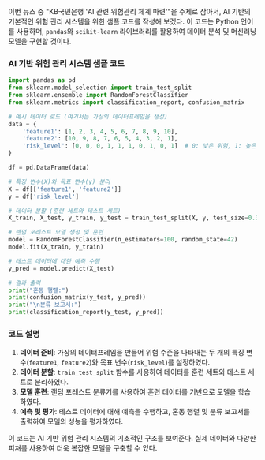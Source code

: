 이번 뉴스 중 "KB국민은행 'AI 관련 위험관리 체계 마련'"을 주제로 삼아서, AI 기반의 기본적인 위험 관리 시스템을 위한 샘플 코드를 작성해 보겠다. 이 코드는 Python 언어를 사용하며, `pandas`와 `scikit-learn` 라이브러리를 활용하여 데이터 분석 및 머신러닝 모델을 구현할 것이다.

### AI 기반 위험 관리 시스템 샘플 코드

```python
import pandas as pd
from sklearn.model_selection import train_test_split
from sklearn.ensemble import RandomForestClassifier
from sklearn.metrics import classification_report, confusion_matrix

# 예시 데이터 로드 (여기서는 가상의 데이터프레임을 생성)
data = {
    'feature1': [1, 2, 3, 4, 5, 6, 7, 8, 9, 10],
    'feature2': [10, 9, 8, 7, 6, 5, 4, 3, 2, 1],
    'risk_level': [0, 0, 0, 1, 1, 1, 0, 1, 0, 1]  # 0: 낮은 위험, 1: 높은 위험
}

df = pd.DataFrame(data)

# 특징 변수(X)와 목표 변수(y) 분리
X = df[['feature1', 'feature2']]
y = df['risk_level']

# 데이터 분할 (훈련 세트와 테스트 세트)
X_train, X_test, y_train, y_test = train_test_split(X, y, test_size=0.3, random_state=42)

# 랜덤 포레스트 모델 생성 및 훈련
model = RandomForestClassifier(n_estimators=100, random_state=42)
model.fit(X_train, y_train)

# 테스트 데이터에 대한 예측 수행
y_pred = model.predict(X_test)

# 결과 출력
print("혼동 행렬:")
print(confusion_matrix(y_test, y_pred))
print("\n분류 보고서:")
print(classification_report(y_test, y_pred))
```

### 코드 설명

1. **데이터 준비**: 가상의 데이터프레임을 만들어 위험 수준을 나타내는 두 개의 특징 변수(`feature1`, `feature2`)와 목표 변수(`risk_level`)를 설정하였다.
2. **데이터 분할**: `train_test_split` 함수를 사용하여 데이터를 훈련 세트와 테스트 세트로 분리하였다.
3. **모델 훈련**: 랜덤 포레스트 분류기를 사용하여 훈련 데이터를 기반으로 모델을 학습하였다.
4. **예측 및 평가**: 테스트 데이터에 대해 예측을 수행하고, 혼동 행렬 및 분류 보고서를 출력하여 모델의 성능을 평가하였다.

이 코드는 AI 기반 위험 관리 시스템의 기초적인 구조를 보여준다. 실제 데이터와 다양한 피쳐를 사용하여 더욱 복잡한 모델을 구축할 수 있다.